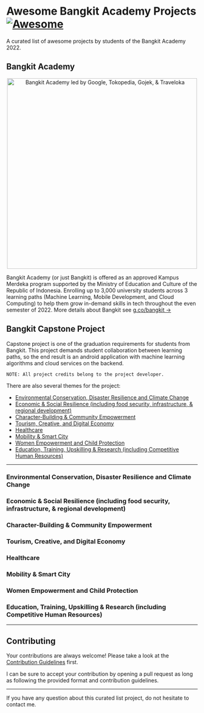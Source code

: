 # Awesome Bangkit Academy Projects [![Awesome](https://cdn.rawgit.com/sindresorhus/awesome/d7305f38d29fed78fa85652e3a63e154dd8e8829/media/badge.svg)](https://github.com/sindresorhus/awesome)
A curated list of awesome projects by students of the Bangkit Academy 2022.

## Bangkit Academy
<p align="center"><img src="https://www.dicoding.com/img/bangkit/logo.svg" alt="Bangkit Academy led by Google, Tokopedia, Gojek, & Traveloka" width="500"/></p>

Bangkit Academy (or just Bangkit) is offered as an approved Kampus Merdeka program supported by the Ministry of Education and Culture of the Republic of Indonesia. Enrolling up to 3,000 university students across 3 learning paths (Machine Learning, Mobile Development, and Cloud Computing) to help them grow in-demand skills in tech throughout the even semester of 2022. More details about Bangkit see [g.co/bangkit &rarr;](https://g.co/bangkit)

## Bangkit Capstone Project
Capstone project is one of the graduation requirements for students from Bangkit. This project demands student collaboration between learning paths, so the end result is an android application with machine learning algorithms and cloud services on the backend. 

```
NOTE: All project credits belong to the project developer. 
```

There are also several themes for the project:
* [Environmental Conservation, Disaster Resilience and Climate Change](#environmental-conservation-disaster-resilience-and-climate-change)
* [Economic & Social Resilience (including food security, infrastructure, & regional development) ](#economic--social-resilience-including-food-security-infrastructure--regional-development)
* [Character-Building & Community Empowerment](#character-building--community-empowerment)
* [Tourism, Creative, and Digital Economy](#tourism-creative-and-digital-economy)
* [Healthcare](#healthcare)
* [Mobility & Smart City](#mobility--smart-city)
* [Women Empowerment and Child Protection](#women-empowerment-and-child-protection)
* [Education, Training, Upskilling & Research (including Competitive Human Resources)](#education-training-upskilling--research-including-competitive-human-resources)
- - -

### Environmental Conservation, Disaster Resilience and Climate Change
### Economic & Social Resilience (including food security, infrastructure, & regional development) 
### Character-Building & Community Empowerment
### Tourism, Creative, and Digital Economy
### Healthcare
### Mobility & Smart City
### Women Empowerment and Child Protection
### Education, Training, Upskilling & Research (including Competitive Human Resources)

- - -

## Contributing
Your contributions are always welcome! Please take a look at the [Contribution Guidelines](https://github.com/muhammadariffaizin/awesome-bangkit-project-2022/blob/master/CONTRIBUTING.md) first.

I can be sure to accept your contribution by opening a pull request as long as following the provided format and contribution guidelines.

- - -

If you have any question about this curated list project, do not hesitate to contact me.
